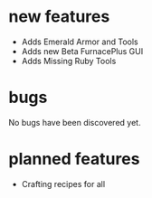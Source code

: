 # new features
* Adds Emerald Armor and Tools
* Adds new Beta FurnacePlus GUI
* Adds Missing Ruby Tools
# bugs
No bugs have been discovered yet.
# planned features
* Crafting recipes for all

